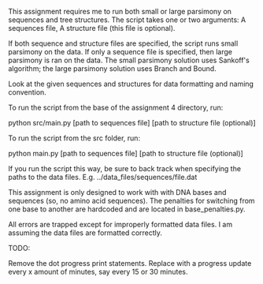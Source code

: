 This assignment requires me to run both small or large parsimony on sequences and tree structures. The script takes one or two arguments:
  A sequences file,
  A structure file (this file is optional).

If both sequence and structure files are specified, the script runs small parsimony on the data. If only a sequence file is specified, then large parsimony is ran on the data. The small parsimony solution uses Sankoff's algorithm; the large parsimony solution uses Branch and Bound.

Look at the given sequences and structures for data formatting and naming convention.

To run the script from the base of the assignment 4 directory, run:

python src/main.py [path to sequences file] [path to structure file (optional)]

To run the script from the src folder, run:

python main.py [path to sequences file] [path to structure file (optional)]

If you run the script this way, be sure to back track when specifying the paths to the data files. E.g. ../data_files/sequences/file.dat

This assignment is only designed to work with with DNA bases and sequences (so, no amino acid sequences). The penalties for switching from one base to another are hardcoded and are located in base_penalties.py.

All errors are trapped except for improperly formatted data files. I am assuming the data files are formatted correctly.

TODO:

Remove the dot progress print statements.
Replace with a progress update every x amount of minutes, say every 15 or 30 minutes.
